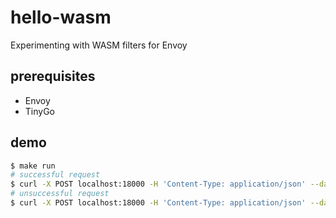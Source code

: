# hello-wasm
Experimenting with WASM filters for Envoy

## prerequisites
- Envoy
- TinyGo

## demo
``` sh
$ make run
# successful request
$ curl -X POST localhost:18000 -H 'Content-Type: application/json' --data '{"id": "xxx", "token": "xxx"}' 
# unsuccessful request
$ curl -X POST localhost:18000 -H 'Content-Type: application/json' --data '{"id": "xxx", "tokens": "xxx"}' 
```